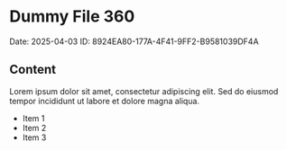 # Dummy File 360

Date: 2025-04-03
ID: 8924EA80-177A-4F41-9FF2-B9581039DF4A

## Content

Lorem ipsum dolor sit amet, consectetur adipiscing elit.
Sed do eiusmod tempor incididunt ut labore et dolore magna aliqua.

* Item 1
* Item 2
* Item 3
